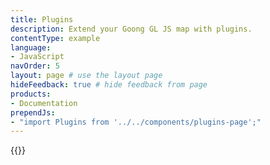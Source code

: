 ```yaml
---
title: Plugins
description: Extend your Goong GL JS map with plugins.
contentType: example
language:
- JavaScript
navOrder: 5
layout: page # use the layout page
hideFeedback: true # hide feedback from page
products:
- Documentation
prependJs:
- "import Plugins from '../../components/plugins-page';"
---
```



{{<Plugins />}}
